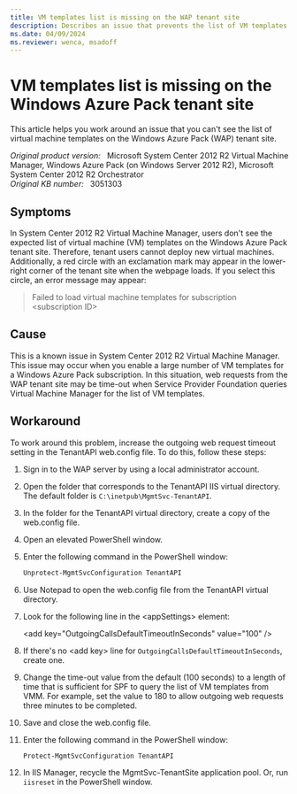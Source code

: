 ```yaml
---
title: VM templates list is missing on the WAP tenant site
description: Describes an issue that prevents the list of VM templates on the Windows Azure Pack site from being displayed as expected. The workaround involves increasing the outgoing web request time-out setting in the TenantAPI web.config file.
ms.date: 04/09/2024
ms.reviewer: wenca, msadoff
---
```

# VM templates list is missing on the Windows Azure Pack tenant site

This article helps you work around an issue that you can't see the list of virtual machine templates on the Windows Azure Pack (WAP) tenant site.

_Original product version:_ &nbsp; Microsoft System Center 2012 R2 Virtual Machine Manager, Windows Azure Pack (on Windows Server 2012 R2), Microsoft System Center 2012 R2 Orchestrator  
_Original KB number:_ &nbsp; 3051303

## Symptoms

In System Center 2012 R2 Virtual Machine Manager, users don't see the expected list of virtual machine (VM) templates on the Windows Azure Pack tenant site. Therefore, tenant users cannot deploy new virtual machines. Additionally, a red circle with an exclamation mark may appear in the lower-right corner of the tenant site when the webpage loads. If you select this circle, an error message may appear:

> Failed to load virtual machine templates for subscription \<subscription ID>

## Cause

This is a known issue in System Center 2012 R2 Virtual Machine Manager. This issue may occur when you enable a large number of VM templates for a Windows Azure Pack subscription. In this situation, web requests from the WAP tenant site may be time-out when Service Provider Foundation queries Virtual Machine Manager for the list of VM templates.

## Workaround

To work around this problem, increase the outgoing web request timeout setting in the TenantAPI web.config file. To do this, follow these steps:

1. Sign in to the WAP server by using a local administrator account.
2. Open the folder that corresponds to the TenantAPI IIS virtual directory. The default folder is `C:\inetpub\MgmtSvc-TenantAPI`.
3. In the folder for the TenantAPI virtual directory, create a copy of the web.config file.
4. Open an elevated PowerShell window.
5. Enter the following command in the PowerShell window:

   ```powershell
   Unprotect-MgmtSvcConfiguration TenantAPI
   ```

6. Use Notepad to open the web.config file from the TenantAPI virtual directory.
7. Look for the following line in the \<appSettings> element:

   \<add key="OutgoingCallsDefaultTimeoutInSeconds" value="100" />

8. If there's no \<add key> line for `OutgoingCallsDefaultTimeoutInSeconds`, create one.
9. Change the time-out value from the default (100 seconds) to a length of time that is sufficient for SPF to query the list of VM templates from VMM. For example, set the value to 180 to allow outgoing web requests three minutes to be completed.
10. Save and close the web.config file.
11. Enter the following command in the PowerShell window:

    ```powershell
    Protect-MgmtSvcConfiguration TenantAPI
    ```

12. In IIS Manager, recycle the MgmtSvc-TenantSite application pool. Or, run `iisreset` in the PowerShell window.

